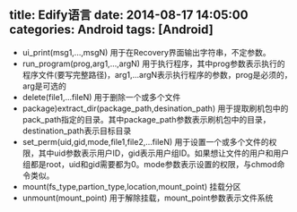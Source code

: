 title: Edify语言
date: 2014-08-17 14:05:00
categories: Android
tags: [Android]
---
- ui_print(msg1,...,msgN) 用于在Recovery界面输出字符串，不定参数。
- run_program(prog,arg1,...,argN) 用于执行程序，其中prog参数表示执行的程序文件(要写完整路径)，arg1,...argN表示执行程序的参数，prog是必须的，arg是可选的
- delete(file1,...fileN) 用于删除一个或多个文件
- package)extract_dir(package_path,desination_path) 用于提取刷机包中的pack_path指定的目录。其中package_path参数表示刷机包中的目录，destination_path表示目标目录
- set_perm(uid,gid,mode,file1,file2,...fileN) 用于设置一个或多个文件的权限，其中uid参数表示用户ID，gid表示用户组ID。如果想让文件的用户和用户组都是root，uid和gid需要都为0。mode参数表示设置的权限，与chmod命令类似。
- mount(fs_type,partion_type,location,mount_point) 挂载分区
- unmount(mount_point) 用于解除挂载，mount_point参数表示文件系统
